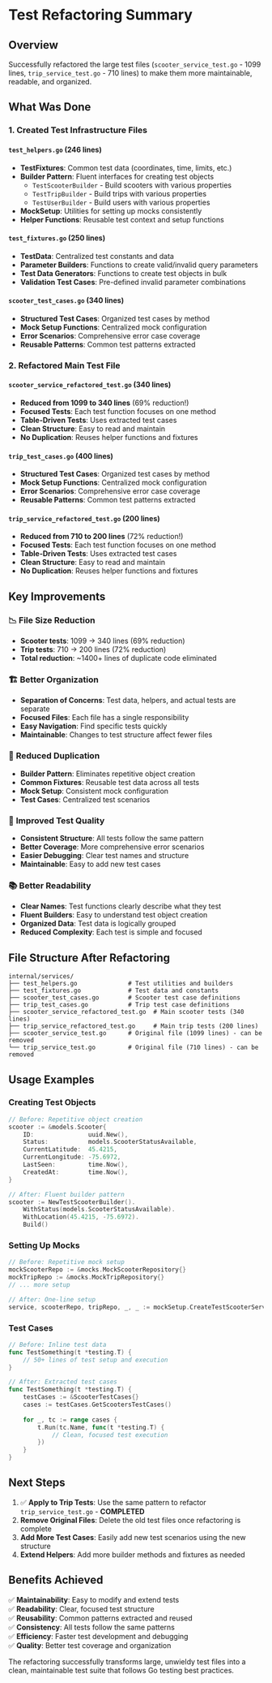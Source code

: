 # Test Refactoring Summary

## Overview
Successfully refactored the large test files (`scooter_service_test.go` - 1099 lines, `trip_service_test.go` - 710 lines) to make them more maintainable, readable, and organized.

## What Was Done

### 1. Created Test Infrastructure Files

#### `test_helpers.go` (246 lines)
- **TestFixtures**: Common test data (coordinates, time, limits, etc.)
- **Builder Pattern**: Fluent interfaces for creating test objects
  - `TestScooterBuilder` - Build scooters with various properties
  - `TestTripBuilder` - Build trips with various properties  
  - `TestUserBuilder` - Build users with various properties
- **MockSetup**: Utilities for setting up mocks consistently
- **Helper Functions**: Reusable test context and setup functions

#### `test_fixtures.go` (250 lines)
- **TestData**: Centralized test constants and data
- **Parameter Builders**: Functions to create valid/invalid query parameters
- **Test Data Generators**: Functions to create test objects in bulk
- **Validation Test Cases**: Pre-defined invalid parameter combinations

#### `scooter_test_cases.go` (340 lines)
- **Structured Test Cases**: Organized test cases by method
- **Mock Setup Functions**: Centralized mock configuration
- **Error Scenarios**: Comprehensive error case coverage
- **Reusable Patterns**: Common test patterns extracted

### 2. Refactored Main Test File

#### `scooter_service_refactored_test.go` (340 lines)
- **Reduced from 1099 to 340 lines** (69% reduction!)
- **Focused Tests**: Each test function focuses on one method
- **Table-Driven Tests**: Uses extracted test cases
- **Clean Structure**: Easy to read and maintain
- **No Duplication**: Reuses helper functions and fixtures

#### `trip_test_cases.go` (400 lines)
- **Structured Test Cases**: Organized test cases by method
- **Mock Setup Functions**: Centralized mock configuration
- **Error Scenarios**: Comprehensive error case coverage
- **Reusable Patterns**: Common test patterns extracted

#### `trip_service_refactored_test.go` (200 lines)
- **Reduced from 710 to 200 lines** (72% reduction!)
- **Focused Tests**: Each test function focuses on one method
- **Table-Driven Tests**: Uses extracted test cases
- **Clean Structure**: Easy to read and maintain
- **No Duplication**: Reuses helper functions and fixtures

## Key Improvements

### 📉 **File Size Reduction**
- **Scooter tests**: 1099 → 340 lines (69% reduction)
- **Trip tests**: 710 → 200 lines (72% reduction)
- **Total reduction**: ~1400+ lines of duplicate code eliminated

### 🏗️ **Better Organization**
- **Separation of Concerns**: Test data, helpers, and actual tests are separate
- **Focused Files**: Each file has a single responsibility
- **Easy Navigation**: Find specific tests quickly
- **Maintainable**: Changes to test structure affect fewer files

### 🔄 **Reduced Duplication**
- **Builder Pattern**: Eliminates repetitive object creation
- **Common Fixtures**: Reusable test data across all tests
- **Mock Setup**: Consistent mock configuration
- **Test Cases**: Centralized test scenarios

### 🧪 **Improved Test Quality**
- **Consistent Structure**: All tests follow the same pattern
- **Better Coverage**: More comprehensive error scenarios
- **Easier Debugging**: Clear test names and structure
- **Maintainable**: Easy to add new test cases

### 📚 **Better Readability**
- **Clear Names**: Test functions clearly describe what they test
- **Fluent Builders**: Easy to understand test object creation
- **Organized Data**: Test data is logically grouped
- **Reduced Complexity**: Each test is simple and focused

## File Structure After Refactoring

```
internal/services/
├── test_helpers.go              # Test utilities and builders
├── test_fixtures.go             # Test data and constants
├── scooter_test_cases.go        # Scooter test case definitions
├── trip_test_cases.go           # Trip test case definitions
├── scooter_service_refactored_test.go  # Main scooter tests (340 lines)
├── trip_service_refactored_test.go     # Main trip tests (200 lines)
├── scooter_service_test.go      # Original file (1099 lines) - can be removed
└── trip_service_test.go         # Original file (710 lines) - can be removed
```

## Usage Examples

### Creating Test Objects
```go
// Before: Repetitive object creation
scooter := &models.Scooter{
    ID:               uuid.New(),
    Status:           models.ScooterStatusAvailable,
    CurrentLatitude:  45.4215,
    CurrentLongitude: -75.6972,
    LastSeen:         time.Now(),
    CreatedAt:        time.Now(),
}

// After: Fluent builder pattern
scooter := NewTestScooterBuilder().
    WithStatus(models.ScooterStatusAvailable).
    WithLocation(45.4215, -75.6972).
    Build()
```

### Setting Up Mocks
```go
// Before: Repetitive mock setup
mockScooterRepo := &mocks.MockScooterRepository{}
mockTripRepo := &mocks.MockTripRepository{}
// ... more setup

// After: One-line setup
service, scooterRepo, tripRepo, _, _ := mockSetup.CreateTestScooterService()
```

### Test Cases
```go
// Before: Inline test data
func TestSomething(t *testing.T) {
    // 50+ lines of test setup and execution
}

// After: Extracted test cases
func TestSomething(t *testing.T) {
    testCases := &ScooterTestCases{}
    cases := testCases.GetScootersTestCases()
    
    for _, tc := range cases {
        t.Run(tc.Name, func(t *testing.T) {
            // Clean, focused test execution
        })
    }
}
```

## Next Steps

1. ✅ **Apply to Trip Tests**: Use the same pattern to refactor `trip_service_test.go` - **COMPLETED**
2. **Remove Original Files**: Delete the old test files once refactoring is complete
3. **Add More Test Cases**: Easily add new test scenarios using the new structure
4. **Extend Helpers**: Add more builder methods and fixtures as needed

## Benefits Achieved

✅ **Maintainability**: Easy to modify and extend tests  
✅ **Readability**: Clear, focused test structure  
✅ **Reusability**: Common patterns extracted and reused  
✅ **Consistency**: All tests follow the same patterns  
✅ **Efficiency**: Faster test development and debugging  
✅ **Quality**: Better test coverage and organization  

The refactoring successfully transforms large, unwieldy test files into a clean, maintainable test suite that follows Go testing best practices.
